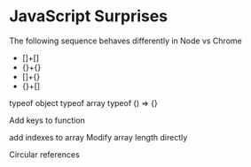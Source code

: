 # JavaScript Surprises

The following sequence behaves differently in Node vs Chrome

- []+[]
- {}+{}
- []+{}
- {}+[]

typeof object
typeof array
typeof () => {}

Add keys to function

add indexes to array
Modify array length directly

Circular references
